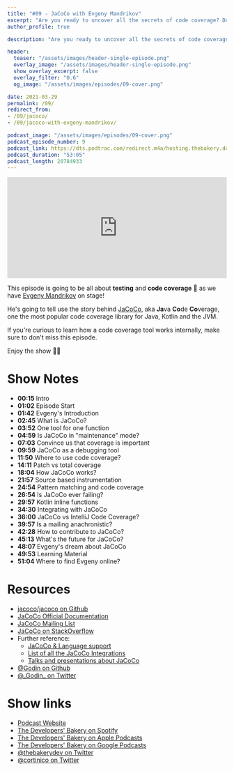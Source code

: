 ```yaml
---
title: "#09 - JaCoCo with Evgeny Mandrikov"
excerpt: "Are you ready to uncover all the secrets of code coverage? Don't miss this episode where Evgeny Mandrikov will tell us the story behind JaCoCo!"
author_profile: true

description: "Are you ready to uncover all the secrets of code coverage? Don't miss this episode where Evgeny Mandrikov will tell us the story behind JaCoCo!"

header:
  teaser: "/assets/images/header-single-episode.png"
  overlay_image: "/assets/images/header-single-episode.png"
  show_overlay_excerpt: false
  overlay_filter: "0.6"
  og_image: "/assets/images/episodes/09-cover.png"

date: 2021-03-29
permalink: /09/
redirect_from:
- /09/jacoco/
- /09/jacoco-with-evgeny-mandrikov/

podcast_image: "/assets/images/episodes/09-cover.png"
podcast_episode_number: 9
podcast_link: https://dts.podtrac.com/redirect.m4a/hosting.thebakery.dev/09-thedevelopersbakery-jacoco.m4a
podcast_duration: "53:05"
podcast_length: 20784933
---
```


<iframe src="https://open.spotify.com/embed-podcast/show/4jV6Yoz7D38sZJlYMzJm3k" width="100%" height="232" frameborder="0" allowtransparency="true" allow="encrypted-media"></iframe>

This episode is going to be all about **testing** and **code coverage** 🧪 as we have [Evgeny Mandrikov](https://twitter.com/_Godin_) on stage!

He's going to tell use the story behind [JaCoCo](https://www.jacoco.org/jacoco/), aka **Ja**va **Co**de **Co**verage, one the most popular code coverage library for Java, Kotlin and the JVM.

If you're curious to learn how a code coverage tool works internally, make sure to don't miss this episode.

Enjoy the show 👨‍🍳

# Show Notes

- **00:15** Intro
- **01:02** Episode Start
- **01:42** Evgeny's Introduction
- **02:45** What is JaCoCo?
- **03:52** One tool for one function
- **04:59** Is JaCoCo in "maintenance" mode?
- **07:03** Convince us that coverage is important
- **09:59** JaCoCo as a debugging tool
- **11:50** Where to use code coverage?
- **14:11** Patch vs total coverage
- **18:04** How JaCoCo works?
- **21:57** Source based instrumentation
- **24:54** Pattern matching and code coverage
- **26:54** Is JaCoCo ever failing?
- **29:57** Kotlin inline functions
- **34:30** Integrating with JaCoCo
- **36:00** JaCoCo vs IntelliJ Code Coverage?
- **39:57** Is a mailing anachronistic?
- **42:28** How to contribute to JaCoCo?
- **45:13** What's the future for JaCoCo?
- **48:07** Evgeny's dream about JaCoCo
- **49:53** Learning Material
- **51:04** Where to find Evgeny online?

# Resources

* <i class="fab fa-github"></i> [jacoco/jacoco on Github](https://github.com/jacoco/jacoco)
* <i class="fas fa-link"></i> [JaCoCo Official Documentation](https://www.jacoco.org/jacoco/)
* <i class="fas fa-at"></i> [JaCoCo Mailing List](https://groups.google.com/forum/#!forum/jacoco-dev)
* <i class="fab fa-stack-overflow"></i> [JaCoCo on StackOverflow](https://stackoverflow.com/questions/tagged/jacoco)
* Further reference:
  * <i class="fas fa-link"></i> [JaCoCo & Language support](https://github.com/jacoco/jacoco/wiki/FilteringOptions)
  * <i class="fas fa-link"></i> [List of all the JaCoCo Integrations](https://www.jacoco.org/jacoco/trunk/doc/integrations.html)
  * <i class="fas fa-link"></i> [Talks and presentations about JaCoCo](https://www.jacoco.org/research/index.html)
* <i class="fab fa-github"></i> [@Godin on Github](https://github.com/Godin)
* <i class="fab fa-twitter"></i> [@\_Godin\_ on Twitter](https://twitter.com/_Godin_)

# Show links

* <i class="fas fa-link"></i> [Podcast Website](https://thebakery.dev)
* <i class="fab fa-spotify"></i> [The Developers' Bakery on Spotify](https://open.spotify.com/show/4jV6Yoz7D38sZJlYMzJm3k?si=AL3ske_0R_CKlEScMhYhug)
* <i class="fas fa-podcast"></i> [The Developers' Bakery on Apple Podcasts](https://podcasts.apple.com/us/podcast/the-developers-bakery/id1542849034)
* <i class="fab fa-google-play"></i> [The Developers' Bakery on Google Podcasts](https://podcasts.google.com/feed/aHR0cHM6Ly90aGViYWtlcnkuZGV2L3BvZGNhc3QueG1s)
* <i class="fab fa-twitter"></i> [@thebakerydev on Twitter](https://twitter.com/thebakerydev)
* <i class="fab fa-twitter"></i> [@cortinico on Twitter](https://twitter.com/cortinico)
